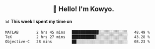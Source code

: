 <h2 align="center">👋 Hello! I'm Kowyo.</h2>

📊 **This week I spent my time on**
<!--START_SECTION:waka-->

```txt
MATLAB        2 hrs 45 mins   ████████████░░░░░░░░░░░░░   48.49 %
TeX           2 hrs 27 mins   ██████████▓░░░░░░░░░░░░░░   43.28 %
Objective-C   28 mins         ██░░░░░░░░░░░░░░░░░░░░░░░   08.23 %
```

<!--END_SECTION:waka-->


